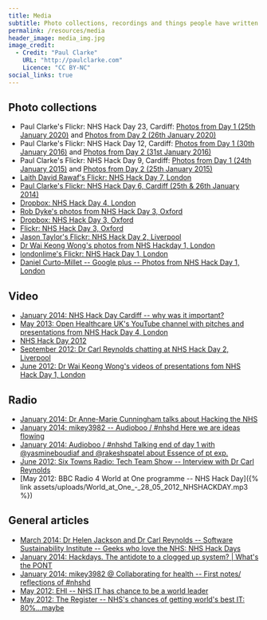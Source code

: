 ```yaml
---
title: Media
subtitle: Photo collections, recordings and things people have written about us.
permalink: /resources/media
header_image: media_img.jpg
image_credit: 
  - Credit: "Paul Clarke"
    URL: "http://paulclarke.com"
    Licence: "CC BY-NC"
social_links: true
---
```


## Photo collections
- Paul Clarke's Flickr: NHS Hack Day 23, Cardiff: [Photos from Day 1 (25th January 2020)](https://www.flickr.com/photos/paul_clarke/albums/72157712828771766/) and [Photos from Day 2 (26th January 2020)](https://www.flickr.com/photos/paul_clarke/albums/72157712841427697/)
- Paul Clarke's Flickr: NHS Hack Day 12, Cardiff: [Photos from Day 1 (30th January 2016)](https://www.flickr.com/photos/paul_clarke/albums/72157663924567942/) and [Photos from Day 2 (31st January 2016)](https://www.flickr.com/photos/paul_clarke/albums/72157663989782441/)
- Paul Clarke's Flickr: NHS Hack Day 9, Cardiff: [Photos from Day 1 (24th January 2015)](https://www.flickr.com/photos/paul_clarke/albums/72157650042039338/) and [Photos from Day 2 (25th January 2015)](https://www.flickr.com/photos/paul_clarke/albums/72157650456182132/)
- [Laith David Rawaf's Flickr: NHS Hack Day 7, London](https://secure.flickr.com/photos/124883688@N03/sets/72157644826703282/)
- [Paul Clarke's Flickr: NHS Hack Day 6, Cardiff (25th & 26th January 2014)](https://www.flickr.com/photos/paul_clarke/albums/72157640139264593/)
- [Dropbox: NHS Hack Day 4, London](https://www.dropbox.com/sh/s6jne1e5sm0xii4/gj5mRAHGDN)
- [Rob Dyke's photos from NHS Hack Day 3, Oxford](http://robdyke.com/rdb/2013/01/28/photos-from-nhs-hackday/)
- [Dropbox: NHS Hack Day 3, Oxford](https://www.dropbox.com/sh/vibpbbncmxggx9x/qbsDvhUxPS)
- [Flickr: NHS Hack Day 3, Oxford](http://www.flickr.com/photos/90867769@N08/sets/72157632630622863)
- [Jason Taylor's Flickr: NHS Hack Day 2, Liverpool](http://www.flickr.com/photos/76194046@N08/sets/72157631613239940/with/8020253041/)
- [Dr Wai Keong Wong's photos from NHS Hackday 1, London](http://wai2k.smugmug.com/Events/NHS-Hackday-2012/n-NNLDK/i-3Zxp7ht)
- [londonlime's Flickr: NHS Hack Day 1, London](http://www.flickr.com/photos/londonlime/sets/72157629910387794/)
- [Daniel Curto-Millet -- Google plus -- Photos from NHS Hack Day 1, London](https://plus.google.com/photos/113108672570144306260/albums/5747170823665861169)

## Video
- [January 2014: NHS Hack Day Cardiff -- why was it important?](http://www.youtube.com/watch?v=73wI0pVpt9Q)
- [May 2013: Open Healthcare UK's YouTube channel with pitches and presentations from NHS Hack Day 4, London](http://www.youtube.com/playlist?list=PLBelgo4-6WuMFuTZqS-170EVvpogbLMDD)
- [NHS Hack Day 2012](https://www.youtube.com/watch?v=3NnfMmKKvBk)
- [September 2012: Dr Carl Reynolds chatting at NHS Hack Day 2, Liverpool](http://www.youtube.com/watch?v=sgCgszvGAfI)
- [June 2012: Dr Wai Keong Wong's videos of presentations fom NHS Hack Day 1, London](http://www.youtube.com/playlist?list=PL14C0848345D0B382&feature=view_all)


## Radio
- [January 2014: Dr Anne-Marie Cunningham talks about Hacking the NHS](http://www.pdconair.com/Peter_D_Cox/Media/Entries/2014/1/10_Anne-Marie_Cunningham.html)
- [January 2014: mikey3982 -- Audioboo / #nhshd Here we are ideas flowing](https://audioboo.fm/boos/1876756-nhshd-here-we-are-ideas-flowing)
- [January 2014: Audioboo / #nhshd Talking end of day 1 with @yasmineboudiaf and @rakeshspatel about Essence of pt exp.](https://audioboo.fm/boos/1877178-nhshd-talking-end-of-day-1-with-yasmineboudiaf-and-rakeshspatel-about-essence-of-pt-exp)
- [June 2012: Six Towns Radio: Tech Team Show -- Interview with Dr Carl Reynolds](http://www.mixcloud.com/6TownsRadioTechTeam/6-towns-radio-tech-team-show-03-06-12/)
- [May 2012: BBC Radio 4 World at One programme -- NHS Hack Day]({% link assets/uploads/World_at_One_-_28_05_2012_NHSHACKDAY.mp3 %})

## General articles
- [March 2014: Dr Helen Jackson and Dr Carl Reynolds -- Software Sustainability Institute -- Geeks who love the NHS: NHS Hack Days](http://www.software.ac.uk/blog/2014-03-19-geeks-who-love-nhs-nhs-hack-days)
- [January 2014: Hackdays. The antidote to a clogged up system? \| What's the PONT](http://whatsthepont.com/2014/01/12/hackdays-the-antidote-to-a-clogged-up-system/)
- [January 2014: mikey3982 @ Collaborating for health -- First notes/ reflections of #nhshd](http://collaboratingforhealth.wordpress.com/2014/01/26/first-notes-reflections-of-nhshd/)
- [May 2012: EHI -- NHS IT has chance to be a world leader](http://www.ehi.co.uk/news/primary-care/7731/nhs-it-'odds-on'-to-be-world-leader)
- [May 2012: The Register -- NHS's chances of getting world's best IT: 80%...maybe](http://www.theregister.co.uk/2012/05/08/nhs_cio_world_beating/)
